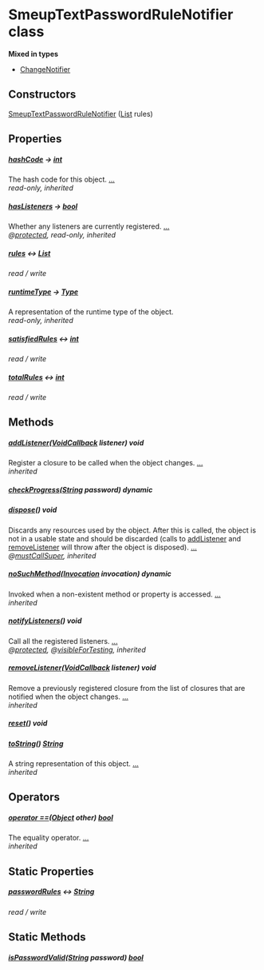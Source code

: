


# SmeupTextPasswordRuleNotifier class













**Mixed in types**

- [ChangeNotifier](https://api.flutter.dev/flutter/foundation/ChangeNotifier-class.html)




## Constructors

[SmeupTextPasswordRuleNotifier](../smeup_models_notifiers_smeup_text_password_rule_notifier/SmeupTextPasswordRuleNotifier/SmeupTextPasswordRuleNotifier.md) ([List](https://api.flutter.dev/flutter/dart-core/List-class.html) rules)

    


## Properties

##### [hashCode](https://api.flutter.dev/flutter/dart-core/Object/hashCode.html) &#8594; [int](https://api.flutter.dev/flutter/dart-core/int-class.html)



The hash code for this object. [...](https://api.flutter.dev/flutter/dart-core/Object/hashCode.html)  
_read-only, inherited_



##### [hasListeners](https://api.flutter.dev/flutter/foundation/ChangeNotifier/hasListeners.html) &#8594; [bool](https://api.flutter.dev/flutter/dart-core/bool-class.html)



Whether any listeners are currently registered. [...](https://api.flutter.dev/flutter/foundation/ChangeNotifier/hasListeners.html)  
_@[protected](https://pub.dev/documentation/meta/1.7.0/meta/protected-constant.html), read-only, inherited_



##### [rules](../smeup_models_notifiers_smeup_text_password_rule_notifier/SmeupTextPasswordRuleNotifier/rules.md) &#8596; [List](https://api.flutter.dev/flutter/dart-core/List-class.html)



   
_read / write_



##### [runtimeType](https://api.flutter.dev/flutter/dart-core/Object/runtimeType.html) &#8594; [Type](https://api.flutter.dev/flutter/dart-core/Type-class.html)



A representation of the runtime type of the object.   
_read-only, inherited_



##### [satisfiedRules](../smeup_models_notifiers_smeup_text_password_rule_notifier/SmeupTextPasswordRuleNotifier/satisfiedRules.md) &#8596; [int](https://api.flutter.dev/flutter/dart-core/int-class.html)



   
_read / write_



##### [totalRules](../smeup_models_notifiers_smeup_text_password_rule_notifier/SmeupTextPasswordRuleNotifier/totalRules.md) &#8596; [int](https://api.flutter.dev/flutter/dart-core/int-class.html)



   
_read / write_




## Methods

##### [addListener](https://api.flutter.dev/flutter/foundation/ChangeNotifier/addListener.html)([VoidCallback](https://api.flutter.dev/flutter/dart-ui/VoidCallback.html) listener) void



Register a closure to be called when the object changes. [...](https://api.flutter.dev/flutter/foundation/ChangeNotifier/addListener.html)  
_inherited_



##### [checkProgress](../smeup_models_notifiers_smeup_text_password_rule_notifier/SmeupTextPasswordRuleNotifier/checkProgress.md)([String](https://api.flutter.dev/flutter/dart-core/String-class.html) password) dynamic



   




##### [dispose](https://api.flutter.dev/flutter/foundation/ChangeNotifier/dispose.html)() void



Discards any resources used by the object. After this is called, the
object is not in a usable state and should be discarded (calls to
<a href="https://api.flutter.dev/flutter/foundation/ChangeNotifier/addListener.html">addListener</a> and <a href="https://api.flutter.dev/flutter/foundation/ChangeNotifier/removeListener.html">removeListener</a> will throw after the object is
disposed). [...](https://api.flutter.dev/flutter/foundation/ChangeNotifier/dispose.html)  
_@[mustCallSuper](https://pub.dev/documentation/meta/1.7.0/meta/mustCallSuper-constant.html), inherited_



##### [noSuchMethod](https://api.flutter.dev/flutter/dart-core/Object/noSuchMethod.html)([Invocation](https://api.flutter.dev/flutter/dart-core/Invocation-class.html) invocation) dynamic



Invoked when a non-existent method or property is accessed. [...](https://api.flutter.dev/flutter/dart-core/Object/noSuchMethod.html)  
_inherited_



##### [notifyListeners](https://api.flutter.dev/flutter/foundation/ChangeNotifier/notifyListeners.html)() void



Call all the registered listeners. [...](https://api.flutter.dev/flutter/foundation/ChangeNotifier/notifyListeners.html)  
_@[protected](https://pub.dev/documentation/meta/1.7.0/meta/protected-constant.html), @[visibleForTesting](https://pub.dev/documentation/meta/1.7.0/meta/visibleForTesting-constant.html), inherited_



##### [removeListener](https://api.flutter.dev/flutter/foundation/ChangeNotifier/removeListener.html)([VoidCallback](https://api.flutter.dev/flutter/dart-ui/VoidCallback.html) listener) void



Remove a previously registered closure from the list of closures that are
notified when the object changes. [...](https://api.flutter.dev/flutter/foundation/ChangeNotifier/removeListener.html)  
_inherited_



##### [reset](../smeup_models_notifiers_smeup_text_password_rule_notifier/SmeupTextPasswordRuleNotifier/reset.md)() void



   




##### [toString](https://api.flutter.dev/flutter/dart-core/Object/toString.html)() [String](https://api.flutter.dev/flutter/dart-core/String-class.html)



A string representation of this object. [...](https://api.flutter.dev/flutter/dart-core/Object/toString.html)  
_inherited_




## Operators

##### [operator ==](https://api.flutter.dev/flutter/dart-core/Object/operator_equals.html)([Object](https://api.flutter.dev/flutter/dart-core/Object-class.html) other) [bool](https://api.flutter.dev/flutter/dart-core/bool-class.html)



The equality operator. [...](https://api.flutter.dev/flutter/dart-core/Object/operator_equals.html)  
_inherited_




## Static Properties

##### [passwordRules](../smeup_models_notifiers_smeup_text_password_rule_notifier/SmeupTextPasswordRuleNotifier/passwordRules.md) &#8596; [String](https://api.flutter.dev/flutter/dart-core/String-class.html)



   
_read / write_




## Static Methods

##### [isPasswordValid](../smeup_models_notifiers_smeup_text_password_rule_notifier/SmeupTextPasswordRuleNotifier/isPasswordValid.md)([String](https://api.flutter.dev/flutter/dart-core/String-class.html) password) [bool](https://api.flutter.dev/flutter/dart-core/bool-class.html)



   










